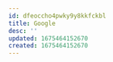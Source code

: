 ```yaml
---
id: dfeoccho4pwky9y8kkfckbl
title: Google
desc: ''
updated: 1675464152670
created: 1675464152670
---
```

